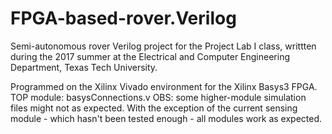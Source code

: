 # FPGA-based-rover.Verilog
Semi-autonomous rover Verilog project for the Project Lab I class, writtten during the 2017 summer 
at the Electrical and Computer Engineering Department, Texas Tech University. 

Programmed on the Xilinx Vivado environment for the Xilinx Basys3 FPGA.
TOP module: basysConnections.v
OBS: some higher-module simulation files might not as expected. 
With the exception of the current sensing module - which hasn't been tested enough - all modules work as expected.
